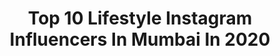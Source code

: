 ---
title: Top 10 Lifestyle Instagram Influencers In Mumbai In 2020
description: >-
  Find top lifestyle Instagram influencers in Mumbai in 2020. Most popular hashtags: #picoftheday #lifestyle #photography #life.
platform: Instagram
profiles:
  - username: "venkatesh.pande"
    fullname: >-
      Venkatesh Pande
    location: "India"
    followers: 13396
    engagement: 4963
    commentsToLikes: 0.033869
    id: ck9wg8ae4s9ug0j78klxblogw
    verified: false
    hashtags: "#photography, #model, #dancer, #shoot"
  - username: "fotograffer9"
    fullname: >-
      Aalok Vinod Jhunjhunwala
    location: "India"
    followers: 5319
    engagement: 981
    commentsToLikes: 0.042770
    id: ck55lani115lc0i116yffbvt5
    verified: false
    hashtags: "#instaholi, #tangledinfilm, #symmetry, #fluidpainting"
  - username: "vikas_gujar"
    fullname: >-
      vikas🃏
    location: "India"
    followers: 5009
    engagement: 1555
    commentsToLikes: 0.099467
    id: ck5hqbkcxsu2f0i113uev47kn
    verified: false
    hashtags: "#sneakers, #vansauthentic, #bomberjackets, #mumbaistreets"
  - username: "radhicadhuriofficial"
    fullname: >-
      Radhica Dhuri
    location: "India"
    followers: 40619
    engagement: 322
    commentsToLikes: 0.046482
    id: ck13ats8ls5aa0i19ceo04daq
    verified: false
    hashtags: "#simple, #monochrome, #prism, #boredaf"
  - username: "limitless_adventurer"
    fullname: >-
      Thomson Sequeira
    location: "India"
    followers: 40092
    engagement: 326
    commentsToLikes: 0.107787
    id: ck8sxzvltj91e0j78tanc343h
    verified: false
    hashtags: "#frederique, #infinitypool, #sobo, #uspoloassnindia"
  - username: "vi.va.cious_girl"
    fullname: >-
      Pooja Chaturvedi ✨🧿
    location: "India"
    followers: 17199
    engagement: 308
    commentsToLikes: 0.048113
    id: ck8szm4hwoyjw0j7894wzt1p0
    verified: false
    hashtags: "#patriarchy, #lipserum, #fashion, #instafood"
  - username: "khansufiyan90"
    fullname: >-
      Sufiyan Khan 🔥
    location: "India"
    followers: 45150
    engagement: 1718
    commentsToLikes: 0.023463
    id: ck8tb0sdttvuu0j78ve4la1rm
    verified: false
    hashtags: "#momslove, #tiktok, #ramadhan2020, #message"
  - username: "yourmanslaughta"
    fullname: >-
      Apurva Sawant
    location: "India"
    followers: 4214
    engagement: 1833
    commentsToLikes: 0.025093
    id: ck6u22m41pcla0j71wjiqqo1b
    verified: false
    hashtags: "#magazine35mm, #photocinematica, #portbox, #myfeatureshoot"
  - username: "mansivanage"
    fullname: >-
      thevoguetraveller
    location: "India"
    followers: 12553
    engagement: 1351
    commentsToLikes: 0.050156
    id: ck5pwiycon14p0i11owyw5fmg
    verified: false
    hashtags: "#beyou, #marathimulgi, #watermelon, #styleinspo"
  - username: "2moreplatesplease"
    fullname: >-
      Bhumi Mihika|Mumbai Foodblog
    location: "India"
    followers: 2687
    engagement: 1319
    commentsToLikes: 0.197975
    id: ckaoyqxi5iomv0i78jsg6yvjc
    verified: false
    hashtags: "#hotchocolate, #masalapav, #mangomousse, #jalebirabdi"
---